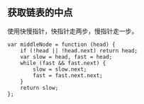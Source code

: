 ## 获取链表的中点
使用快慢指针，快指针走两步，慢指针走一步。

```
var middleNode = function (head) {
    if (!head || !head.next) return head;
    var slow = head, fast = head;
    while (fast && fast.next) {
        slow = slow.next;
        fast = fast.next.next;
    }
    return slow;
};
```
